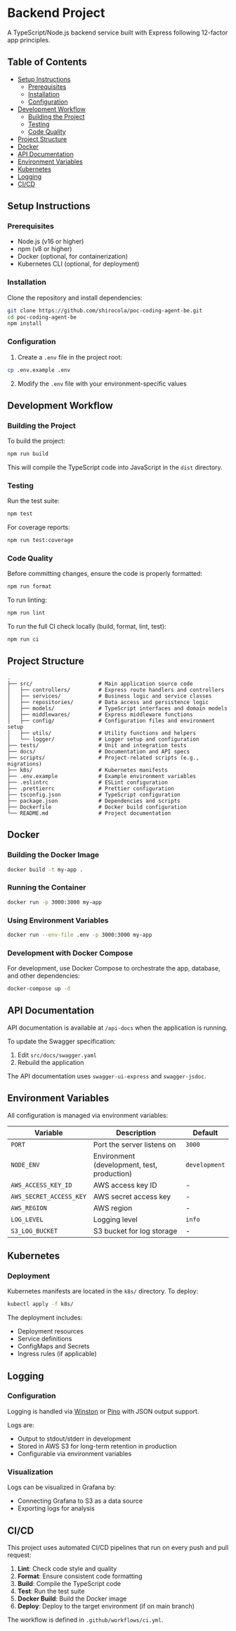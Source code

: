 # Backend Project

A TypeScript/Node.js backend service built with Express following 12-factor app principles.

## Table of Contents

- [Setup Instructions](#setup-instructions)
  - [Prerequisites](#prerequisites)
  - [Installation](#installation)
  - [Configuration](#configuration)
- [Development Workflow](#development-workflow)
  - [Building the Project](#building-the-project)
  - [Testing](#testing)
  - [Code Quality](#code-quality)
- [Project Structure](#project-structure)
- [Docker](#docker)
- [API Documentation](#api-documentation)
- [Environment Variables](#environment-variables)
- [Kubernetes](#kubernetes)
- [Logging](#logging)
- [CI/CD](#cicd)

## Setup Instructions

### Prerequisites

- Node.js (v16 or higher)
- npm (v8 or higher)
- Docker (optional, for containerization)
- Kubernetes CLI (optional, for deployment)

### Installation

Clone the repository and install dependencies:

```bash
git clone https://github.com/shirocola/poc-coding-agent-be.git
cd poc-coding-agent-be
npm install
```

### Configuration

1. Create a `.env` file in the project root:

```bash
cp .env.example .env
```

2. Modify the `.env` file with your environment-specific values

## Development Workflow

### Building the Project

To build the project:

```bash
npm run build
```

This will compile the TypeScript code into JavaScript in the `dist` directory.

### Testing

Run the test suite:

```bash
npm test
```

For coverage reports:

```bash
npm run test:coverage
```

### Code Quality

Before committing changes, ensure the code is properly formatted:

```bash
npm run format
```

To run linting:

```bash
npm run lint
```

To run the full CI check locally (build, format, lint, test):

```bash
npm run ci
```

## Project Structure

```
.
├── src/                     # Main application source code
│   ├── controllers/         # Express route handlers and controllers
│   ├── services/            # Business logic and service classes
│   ├── repositories/        # Data access and persistence logic
│   ├── models/              # TypeScript interfaces and domain models
│   ├── middlewares/         # Express middleware functions
│   ├── config/              # Configuration files and environment setup
│   ├── utils/               # Utility functions and helpers
│   └── logger/              # Logger setup and configuration
├── tests/                   # Unit and integration tests
├── docs/                    # Documentation and API specs
├── scripts/                 # Project-related scripts (e.g., migrations)
├── k8s/                     # Kubernetes manifests
├── .env.example             # Example environment variables
├── .eslintrc                # ESLint configuration
├── .prettierrc              # Prettier configuration
├── tsconfig.json            # TypeScript configuration
├── package.json             # Dependencies and scripts
├── Dockerfile               # Docker build configuration
└── README.md                # Project documentation
```

## Docker

### Building the Docker Image

```bash
docker build -t my-app .
```

### Running the Container

```bash
docker run -p 3000:3000 my-app
```

### Using Environment Variables

```bash
docker run --env-file .env -p 3000:3000 my-app
```

### Development with Docker Compose

For development, use Docker Compose to orchestrate the app, database, and other dependencies:

```bash
docker-compose up -d
```

## API Documentation

API documentation is available at `/api-docs` when the application is running.

To update the Swagger specification:

1. Edit `src/docs/swagger.yaml`
2. Rebuild the application

The API documentation uses `swagger-ui-express` and `swagger-jsdoc`.

## Environment Variables

All configuration is managed via environment variables:

| Variable | Description | Default |
|----------|-------------|---------|
| `PORT` | Port the server listens on | `3000` |
| `NODE_ENV` | Environment (development, test, production) | `development` |
| `AWS_ACCESS_KEY_ID` | AWS access key ID | - |
| `AWS_SECRET_ACCESS_KEY` | AWS secret access key | - |
| `AWS_REGION` | AWS region | - |
| `LOG_LEVEL` | Logging level | `info` |
| `S3_LOG_BUCKET` | S3 bucket for log storage | - |

## Kubernetes

### Deployment

Kubernetes manifests are located in the `k8s/` directory. To deploy:

```bash
kubectl apply -f k8s/
```

The deployment includes:
- Deployment resources
- Service definitions
- ConfigMaps and Secrets
- Ingress rules (if applicable)

## Logging

### Configuration

Logging is handled via [Winston](https://github.com/winstonjs/winston) or [Pino](https://getpino.io/) with JSON output support.

Logs are:
- Output to stdout/stderr in development
- Stored in AWS S3 for long-term retention in production
- Configurable via environment variables

### Visualization

Logs can be visualized in Grafana by:
- Connecting Grafana to S3 as a data source
- Exporting logs for analysis

## CI/CD

This project uses automated CI/CD pipelines that run on every push and pull request:

1. **Lint**: Check code style and quality
2. **Format**: Ensure consistent code formatting
3. **Build**: Compile the TypeScript code
4. **Test**: Run the test suite
5. **Docker Build**: Build the Docker image
6. **Deploy**: Deploy to the target environment (if on main branch)

The workflow is defined in `.github/workflows/ci.yml`.